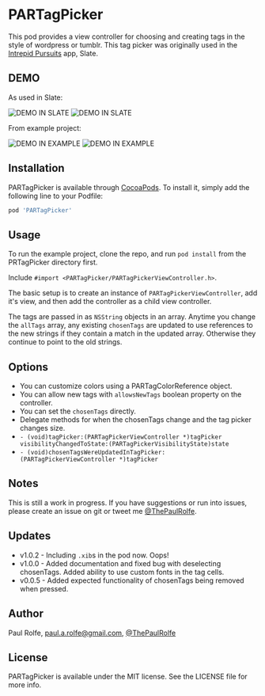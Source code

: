 # PARTagPicker

This pod provides a view controller for choosing and creating tags in the style of wordpress or tumblr. This tag picker was originally used in the [Intrepid Pursuits](http://intrepid.io) app, Slate.

## DEMO

As used in Slate:

![DEMO IN SLATE](https://s3.amazonaws.com/Paul.Image.Bucket/PRTagPicker/tag_record1.gif)
![DEMO IN SLATE](https://s3.amazonaws.com/Paul.Image.Bucket/PRTagPicker/tag_record4.gif)

From example project:

![DEMO IN EXAMPLE](https://s3.amazonaws.com/Paul.Image.Bucket/PRTagPicker/tag_record2.gif)
![DEMO IN EXAMPLE](https://s3.amazonaws.com/Paul.Image.Bucket/PRTagPicker/tag_record3.gif)

## Installation

PARTagPicker is available through [CocoaPods](http://cocoapods.org). To install
it, simply add the following line to your Podfile:

```ruby
pod 'PARTagPicker'
```

## Usage

To run the example project, clone the repo, and run `pod install` from the PRTagPicker directory first.

Include `#import <PARTagPicker/PARTagPickerViewController.h>`.

The basic setup is to create an instance of `PARTagPickerViewController`, add it's view, and then add the controller as a child view controller.

The tags are passed in as `NSString` objects in an array. Anytime you change the `allTags` array, any existing `chosenTags` are updated to use references to the new strings if they contain a match in the updated array. Otherwise they continue to point to the old strings.

## Options
* You can customize colors using a PARTagColorReference object.
* You can allow new tags with `allowsNewTags` boolean property on the controller.
* You can set the `chosenTags` directly.
* Delegate methods for when the chosenTags change and the tag picker changes size.
* `- (void)tagPicker:(PARTagPickerViewController *)tagPicker visibilityChangedToState:(PARTagPickerVisibilityState)state `
* `- (void)chosenTagsWereUpdatedInTagPicker:(PARTagPickerViewController *)tagPicker`

## Notes

This is still a work in progress. If you have suggestions or run into issues, please create an issue on git or tweet me [@ThePaulRolfe](http://twitter.com/thepaulrolfe).

## Updates
* v1.0.2 - Including `.xib`s in the pod now. Oops!
* v1.0.0 - Added documentation and fixed bug with deselecting chosenTags. Added ability to use custom fonts in the tag cells.
* v0.0.5 - Added expected functionality of chosenTags being removed when pressed.


## Author

Paul Rolfe, paul.a.rolfe@gmail.com, [@ThePaulRolfe](http://twitter.com/thepaulrolfe)

## License

PARTagPicker is available under the MIT license. See the LICENSE file for more info.
